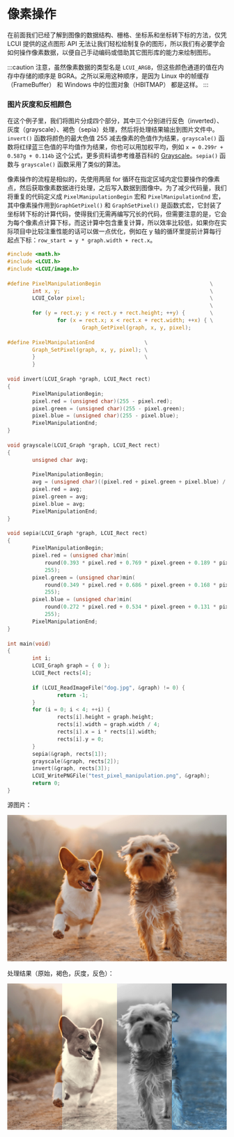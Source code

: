 # 像素操作

在前面我们已经了解到图像的数据结构、栅格、坐标系和坐标转下标的方法，仅凭 LCUI 提供的这点图形 API 无法让我们轻松绘制复杂的图形，所以我们有必要学会如何操作像素数据，以便自己手动编码或借助其它图形库的能力来绘制图形。

:::caution
注意，虽然像素数据的类型名是 `LCUI_ARGB`，但这些颜色通道的值在内存中存储的顺序是 BGRA。之所以采用这种顺序，是因为 Linux 中的帧缓存（FrameBuffer） 和 Windows 中的位图对象（HBITMAP） 都是这样。
:::

### 图片灰度和反相颜色

在这个例子里，我们将图片分成四个部分，其中三个分别进行反色（inverted）、灰度（grayscale）、褐色（sepia）处理，然后将处理结果输出到图片文件中。`invert()` 函数将颜色的最大色值 255 减去像素的色值作为结果，`grayscale()` 函数将红绿蓝三色值的平均值作为结果，你也可以用加权平均，例如 `x = 0.299r + 0.587g + 0.114b` 这个公式，更多资料请参考维基百科的 [Grayscale](http://en.wikipedia.org/wiki/Grayscale)。`sepia()` 函数与 `grayscale()` 函数采用了类似的算法。

像素操作的流程是相似的，先使用两层 for 循环在指定区域内定位要操作的像素点，然后获取像素数据进行处理，之后写入数据到图像中。为了减少代码量，我们将重复的代码定义成 `PixelManipulationBegin` 宏和 `PixelManipulationEnd` 宏，其中像素操作用到`GraphGetPixel()` 和 `GraphSetPixel()` 是函数式宏，它封装了坐标转下标的计算代码，使得我们无需再编写冗长的代码，但需要注意的是，它会为每个像素点计算下标，而这计算中包含重复计算，所以效率比较低，如果你在实际项目中比较注重性能的话可以做一点优化，例如在 y 轴的循环里提前计算每行起点下标：`row_start = y * graph.width + rect.x`。

```c
#include <math.h>
#include <LCUI.h>
#include <LCUI/image.h>

#define PixelManipulationBegin                                   \
        int x, y;                                                \
        LCUI_Color pixel;                                        \
                                                                 \
        for (y = rect.y; y < rect.y + rect.height; ++y) {        \
                for (x = rect.x; x < rect.x + rect.width; ++x) { \
                        Graph_GetPixel(graph, x, y, pixel);

#define PixelManipulationEnd                \
        Graph_SetPixel(graph, x, y, pixel); \
        }                                   \
        }

void invert(LCUI_Graph *graph, LCUI_Rect rect)
{
        PixelManipulationBegin;
        pixel.red = (unsigned char)(255 - pixel.red);
        pixel.green = (unsigned char)(255 - pixel.green);
        pixel.blue = (unsigned char)(255 - pixel.blue);
        PixelManipulationEnd;
}

void grayscale(LCUI_Graph *graph, LCUI_Rect rect)
{
        unsigned char avg;

        PixelManipulationBegin;
        avg = (unsigned char)((pixel.red + pixel.green + pixel.blue) / 3);
        pixel.red = avg;
        pixel.green = avg;
        pixel.blue = avg;
        PixelManipulationEnd;
}

void sepia(LCUI_Graph *graph, LCUI_Rect rect)
{
        PixelManipulationBegin;
        pixel.red = (unsigned char)min(
            round(0.393 * pixel.red + 0.769 * pixel.green + 0.189 * pixel.blue),
            255);
        pixel.green = (unsigned char)min(
            round(0.349 * pixel.red + 0.686 * pixel.green + 0.168 * pixel.blue),
            255);
        pixel.blue = (unsigned char)min(
            round(0.272 * pixel.red + 0.534 * pixel.green + 0.131 * pixel.blue),
            255);
        PixelManipulationEnd;
}

int main(void)
{
        int i;
        LCUI_Graph graph = { 0 };
        LCUI_Rect rects[4];

        if (LCUI_ReadImageFile("dog.jpg", &graph) != 0) {
                return -1;
        }
        for (i = 0; i < 4; ++i) {
                rects[i].height = graph.height;
                rects[i].width = graph.width / 4;
                rects[i].x = i * rects[i].width;
                rects[i].y = 0;
        }
        sepia(&graph, rects[1]);
        grayscale(&graph, rects[2]);
        invert(&graph, rects[3]);
        LCUI_WritePNGFile("test_pixel_manipulation.png", &graph);
        return 0;
}

```

源图片：

![dog.jpg](/img/dog.jpg)

处理结果（原始，褐色，灰度，反色）：

![test\_pixel\_manipulation.png](/img/test_pixel_manipulation.png)

